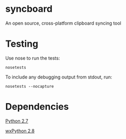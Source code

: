 syncboard
=========

An open source, cross-platform clipboard syncing tool

Testing
=======

Use nose to run the tests:

    nosetests

To include any debugging output from stdout, run:

    nosetests --nocapture

Dependencies
============
[Python 2.7](http://www.python.org/download/releases/2.7.6/)

[wxPython 2.8](http://www.wxpython.org/download.php)
